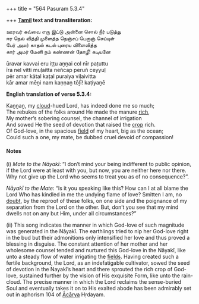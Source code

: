 +++
title = "564 Pasuram 5.3.4"

+++
**[Tamil](/definition/tamil#history "show Tamil definitions") text and transliteration:**

ஊரவர் கவ்வை எரு இட்டு அன்னை சொல் நீர் படுத்து  
ஈர நெல் வித்தி முளைத்த நெஞ்சப் பெருஞ் செய்யுள்  
பேர் அமர் காதல் கடல் புரைய விளைவித்த  
கார் அமர் மேனி நம் கண்ணன் தோழீ! கடியனே

ūravar kavvai eru iṭṭu aṉṉai col nīr paṭuttu  
īra nel vitti muḷaitta neñcap peruñ ceyyuḷ  
pēr amar kātal kaṭal puraiya viḷaivitta  
kār amar mēṉi nam kaṇṇaṉ tōḻī! kaṭiyaṉē

**English translation of verse 5.3.4:**

Kaṉṉaṉ, my [cloud](/definition/cloud#history "show cloud definitions")-hued Lord, has indeed done me so much;  
The rebukes of the folks around He made the manure [rich](/definition/rich#history "show rich definitions"),  
My mother’s sobering counsel, the channel of irrigation  
And sowed He the seed of devotion that raised the [crop](/definition/crop#history "show crop definitions") rich.  
Of God-love, in the spacious [field](/definition/field#history "show field definitions") of my heart, big as the ocean;  
Could such a one, my mate, be dubbed cruel devoid of compassion!

#### Notes

\(i\) *Mate to the Nāyakī*: “I don’t mind your being indifferent to public opinion, if the Lord were at least with you, but now, you are neither here nor there. Why not give up the Lord who seems to treat you as of no consequence?”.

*Nāyakī to the Mate*: “Is it you speaking like this? How can I at all blame the Lord Who has kindled in me the undying flame of love? Smitten I am, no [doubt](/definition/doubt#history "show doubt definitions"), by the reproof of these folks, on one side and the poignance of my separation from the Lord on the other. But, don’t you see that my mind dwells not on any but Him, under all circumstances?”

\(ii\) This song indicates the manner in which God-love of such magnitude was generated in the Nāyakī. The earthlings tried to nip her God-love right in the bud but their admonitions only intensified her love and thus proved a blessing in disguise. The constant attention of her mother and her wholesome counsel tended and nurtured this God-love in the Nāyakī, like unto a steady flow of water irrigating the [fields](/definition/field#history "show fields definitions"). Having created such a fertile background, the Lord, as an indefatigable cultivator, sowed the seed of devotion in the Nayakī’s heart and there sprouted the rich crop of God-love, sustained further by the vision of His exquisite Form, like unto the rain-cloud. The precise manner in which the Lord reclaims the sense-buried Soul and eventually takes it on to His exalted abode has been admirably set out in aphorism 104 of [Ācārya](/definition/acarya#vaishnavism "show Ācārya definitions") Hṛdayam.


